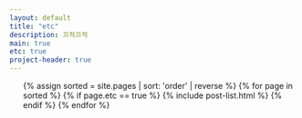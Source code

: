 ```yaml
---
layout: default
title: "etc"
description: 끄적끄적
main: true
etc: true
project-header: true
---
```


<ul class="catalogue">
{% assign sorted = site.pages | sort: 'order' | reverse %}
{% for page in sorted %}
{% if page.etc == true %}
    {% include post-list.html %}
{% endif %}
{% endfor %}
</ul>